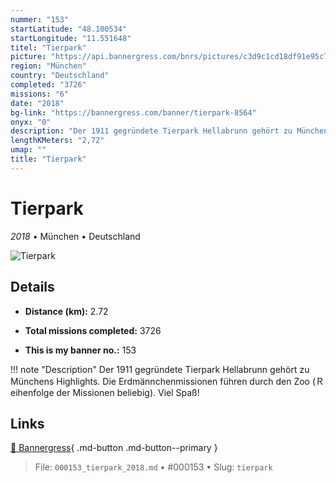 ```yaml
---
nummer: "153"
startLatitude: "48.100534"
startLongitude: "11.551648"
titel: "Tierpark"
picture: "https://api.bannergress.com/bnrs/pictures/c3d9c1cd18df91e95c7f87b3c164bc29"
region: "München"
country: "Deutschland"
completed: "3726"
missions: "6"
date: "2018"
bg-link: "https://bannergress.com/banner/tierpark-8564"
onyx: "0"
description: "Der 1911 gegründete Tierpark Hellabrunn gehört zu Münchens Highlights. Die Erdmännchenmissionen führen durch den Zoo (Ｒeihenfolge der Missionen beliebig). Viel Spaß!"
lengthKMeters: "2,72"
umap: ""
title: "Tierpark"
---
```

# Tierpark

*2018* • München • Deutschland

![Tierpark](https://api.bannergress.com/bnrs/pictures/c3d9c1cd18df91e95c7f87b3c164bc29)

## Details
- **Distance (km):** 2.72

- **Total missions completed:** 3726
- **This is my banner no.:** 153


!!! note "Description"
    Der 1911 gegründete Tierpark Hellabrunn gehört zu Münchens Highlights. Die Erdmännchenmissionen führen durch den Zoo (Ｒeihenfolge der Missionen beliebig). Viel Spaß!



## Links
[🔗 Bannergress](https://bannergress.com/banner/tierpark-8564){ .md-button .md-button--primary }



> File: `000153_tierpark_2018.md` • #000153 • Slug: `tierpark`
